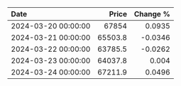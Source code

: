 | Date                |   Price |   Change % |
|:--------------------|--------:|-----------:|
| 2024-03-20 00:00:00 | 67854   |     0.0935 |
| 2024-03-21 00:00:00 | 65503.8 |    -0.0346 |
| 2024-03-22 00:00:00 | 63785.5 |    -0.0262 |
| 2024-03-23 00:00:00 | 64037.8 |     0.004  |
| 2024-03-24 00:00:00 | 67211.9 |     0.0496 |